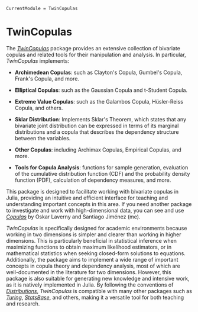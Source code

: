 ```@meta
CurrentModule = TwinCopulas
```

# TwinCopulas

The [*TwinCopulas*](https://github.com/Santymax98/TwinCopulas.jl) package provides an extensive collection of bivariate copulas and related tools for their manipulation and analysis. In particular, *TwinCopulas* implements:

* **Archimedean Copulas**: such as Clayton's Copula, Gumbel's Copula, Frank's Copula, and more.
* **Elliptical Copulas**: such as the Gaussian Copula and t-Student Copula.
* **Extreme Value Copulas**: such as the Galambos Copula, Hüsler-Reiss Copula, and others.
* **Sklar Distribution**: Implements Sklar's Theorem, which states that any bivariate joint distribution can be expressed in terms of its marginal distributions and a copula that describes the dependency structure between the variables.
* **Other Copulas**: including Archimax Copulas, Empirical Copulas, and more.

* **Tools for Copula Analysis**: functions for sample generation, evaluation of the cumulative distribution function (CDF) and the probability density function (PDF), calculation of dependency measures, and more.

This package is designed to facilitate working with bivariate copulas in Julia, providing an intuitive and efficient interface for teaching and understanding important concepts in this area. If you need another package to investigate and work with high-dimensional data, you can see and use [*Copulas*](https://github.com/lrnv/Copulas.jl) by Oskar Laverny and Santiago Jiménez (me).

*TwinCopulas* is specifically designed for academic environments because working in two dimensions is simpler and clearer than working in higher dimensions. This is particularly beneficial in statistical inference when maximizing functions to obtain maximum likelihood estimators, or in mathematical statistics when seeking closed-form solutions to equations. Additionally, the package aims to implement a wide range of important concepts in copula theory and dependency analysis, most of which are well-documented in the literature for two dimensions. However, this package is also suitable for generating new knowledge and intensive work, as it is natively implemented in Julia. By following the conventions of [*Distributions*](https://github.com/JuliaStats/Distributions.jl), *TwinCopulas* is compatible with many other packages such as [*Turing*](https://github.com/TuringLang/Turing.jl), [*StatsBase*](https://github.com/JuliaStats/StatsBase.jl), and others, making it a versatile tool for both teaching and research.
